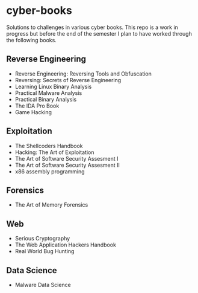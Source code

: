 # cyber-books

Solutions to challenges in various cyber books. This repo is a work in progress but before the end of the semester I plan to have worked through the following books.

## Reverse Engineering
 - Reverse Engineering: Reversing Tools and Obfuscation
 - Reversing: Secrets of Reverse Engineering
 - Learning Linux Binary Analysis
 - Practical Malware Analysis
 - Practical Binary Analysis
 - The IDA Pro Book
 - Game Hacking
## Exploitation
 - The Shellcoders Handbook
 - Hacking: The Art of Exploitation
 - The Art of Software Security Assesment I
 - The Art of Software Security Assesment II
 - x86 assembly programming
## Forensics
 - The Art of Memory Forensics
## Web
 - Serious Cryptography
 - The Web Application Hackers Handbook
 - Real World Bug Hunting
## Data Science
 - Malware Data Science


